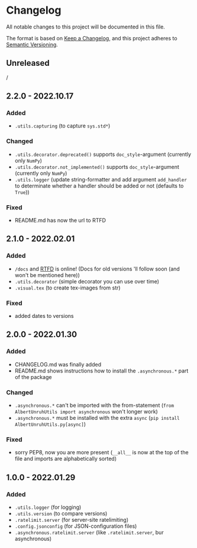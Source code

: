 # Changelog
All notable changes to this project will be documented in this file.

The format is based on [Keep a Changelog](https://keepachangelog.com/en/1.0.0/),
and this project adheres to [Semantic Versioning](https://semver.org/spec/v2.0.0.html).

## Unreleased
/

## 2.2.0 - 2022.10.17
### Added
- `.utils.capturing` (to capture `sys.std*`)

### Changed
- `.utils.decorator.deprecated()` supports `doc_style`-argument (currently only `NumPy`)
- `.utils.decorator.not_implemented()` supports `doc_style`-argument (currently only `NumPy`)
- `.utils.logger` (update string-formatter and add argument `add_handler` to determinate whether a handler should be added or not (defaults to `True`))

### Fixed
- README.md has now the url to RTFD

## 2.1.0 - 2022.02.01
### Added
- `/docs` and [RTFD](https://AlbertUnruhUtilsPy.rtfd.io) is online! (Docs for old versions 'll follow soon (and won't be mentioned here))
- `.utils.decorator` (simple decorator you can use over time)
- `.visual.tex` (to create tex-images from str)

### Fixed
- added dates to versions

## 2.0.0 - 2022.01.30
### Added
- CHANGELOG.md was finally added
- README.md shows instructions how to install the `.asynchronous.*` part of the package

### Changed
- `.asynchronous.*` can't be imported with the from-statement (`from AlbertUnruhUtils import asynchronous` won't longer work)
- `.asynchronous.*` must be installed with the extra `async` (`pip install AlbertUnruhUtils.py[async]`)

### Fixed
- sorry PEP8, now you are more present (`__all__` is now at the top of the file and imports are alphabetically sorted)

## 1.0.0 - 2022.01.29
### Added
- `.utils.logger` (for logging)
- `.utils.version` (to compare versions)
- `.ratelimit.server` (for server-site ratelimiting)
- `.config.jsonconfig` (for JSON-configuration files)
- `.asynchronous.ratelimit.server` (like `.ratelimit.server`, bur asynchronous)
